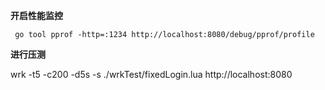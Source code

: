**开启性能监控**

` go tool pprof -http=:1234 http://localhost:8080/debug/pprof/profile`

**进行压测**

wrk -t5 -c200 -d5s -s ./wrkTest/fixedLogin.lua http://localhost:8080
